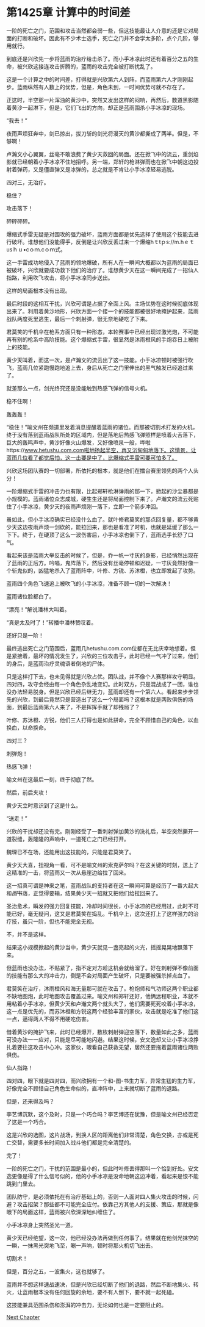 # 第1425章 计算中的时间差

一阶的死亡之门，范围和攻击当然都会弱一些，但这技能最让人介意的还是它对局面的打断和破坏。因此有不少术士选手，死亡之门并不会学太多阶，点个几阶，够用就行。

到底还是兴欣先一步将蓝雨的治疗给击杀了。而小手冰凉此时还有着百分之五的生命，被兴欣这接连攻击折腾的，蓝雨的攻击完全被打断扰乱了。

这是一个计算之中的时间差，打得就是兴欣第六人到阵，而蓝雨第六人才刚刚起步。蓝雨纵然有人数上的优势，但是，角色未到，一时间优势可就不存在了。

正这时，半空那一片浑浊的黄沙中，突然又发出这样的闷响，再然后，数道黑影随着黄沙一起淋下，但是，它们飞出的方向，却正是蓝雨围杀小手冰凉的现场。

“我去！”

夜雨声烦狂奔中，剑已掠出，拔刀斩的剑光将漫天的黄沙都撕成了两半。但是，不够啊！

卢瀚文小心翼翼，丝毫不敢浪费了黄少天救回的局面。还在掀飞中的流云，重剑焰影就已经朝着小手冰凉不住地招呼。另一端，郑轩的枪淋弹雨也在掀飞中朝这边投射着弹药，又是僵直弹又是冰弹的，总之就是不肯让小手冰凉轻易逃脱。

四对三，无治疗。

稳住？

攻击落下！

砰砰砰砰。

爆缩式手雷无疑是对围攻的强力破坏，蓝雨方面都是优先选择了使用这个技能去进行破坏。谁想他们没能得手，反倒是让兴欣反丢过来一个爆缩hｔtｐs://m.hｅｔusｈｕ•cｏｍ.cｏｍ式。

这一手雷成功地侵入了蓝雨的领地爆破，所有人在一瞬间大概都以为蓝雨的局面已被破坏，兴欣就要成功救下他们的治疗了。谁想黄少天在这一瞬间完成了一招仙人指路，利用吹飞攻击，将小手冰凉同步送出。

这样的局面根本没有出现。

最后时段的这相互干扰，兴欣可谓是占据了全面上风。主场优势在这时候彻底体现出来了。利用着黄沙地形，兴欣方面一个接一个的技能都被很好地掩护起来，蓝雨战队两度死里逃生，最后一个刺射弹，很无奈地硬吃了下来。

君莫笑的千机伞在枪系方面只有一种形态，本轮赛事中已经出现过激光炮，不可能再有别的枪系中高阶技能。这个爆缩式手雷，很显然是沐雨橙风的手炮吞日上被附上的技能。

黄少天叫着，而这一次，是卢瀚文的流云出了这一技能。小手冰凉顿时被强行吹飞，蓝雨几位紧跑慢跑地追上去，身后从死亡之门里伸出的黑气触发已经追过来了。

就差那么一点，剑光终究还是没能触到热感飞弹的信号火机。

稳不住啊！

轰轰轰！

“稳住！”喻文州在频道里发着消息提醒着蓝雨的诸位。而那被切割术打发的火机，终于没有落到蓝雨战队所处的区域内，但是落地后热感飞弹照样是喷着火舌落下，巨大的轰鸣声中，黄沙好像火山爆发，又好像喷泉一般，哗啦https://www.hetushu.com.com啦地扬起半空，再又沉甸甸地落下。这情景，让蓝雨几位看了都觉后怕，这一击要是中了，比爆缩式手雷可要可怕多了。

兴欣这场团队赛的一切部署，所依托的根本，就是他们在擂台赛里领先的两个人头分！

一阶爆缩式手雷的冲击力也有限，比起郑轩枪淋弹雨的那一下，掀起的沙尘暴都是小规模的。蓝雨诸位众志成城，硬生生还是将局面控制下来了。卢瀚文的流云死贴住了小手冰凉，黄少天的夜雨声烦刚一落下，立即一个箭步冲回。

虽如此，但小手冰凉确实已经没什么血了。就叶修君莫笑的那点回复量，都不够黄少天这边夜雨声烦一剑砍的，能拉回来，那也是看准了时机，也就是延缓了那么一下下。终于，在硬顶了这么一波伤害后，小手冰凉也倒下了，蓝雨选手长舒了口气。

看起来该是蓝雨大举反击的时候了，但是，乔一帆一寸灰的身影，已经悄然出现在了蓝雨的正后方。吟唱，鬼阵落下，然后没有丝毫停顿和迟疑，一寸灰竟然好像一个斩鬼似的，凶猛地杀入了蓝雨阵中，叶修、方锐、苏沐橙，也立即发起了攻势。

蓝雨四个角色飞速追上被吹飞的小手冰凉，准备不顾一切的一次解决！

蓝雨诸位脸都白了。

“漂亮！”解说潘林大叫着。

“真是太及时了！”转播中潘林赞叹着。

还好只是一阶！

最终逃出死亡之门范围后，蓝雨几hetushu.com.com位都在无比庆幸地想着。但是紧接着，最坏的情况发生了，兴欣的三位攻击手，此时已经一气冲了过来，他们的身后，是蓝雨治疗灵魂语者倒地的尸体。

只是这样打下去，也未见得就是兴欣占优。团队战，并不像个人赛那样攻守明显。四对四，攻守会经由每一个角色杂乱地变幻。此时双方，只是混战成了一团，谁也没办法轻易脱身。但是兴欣已经后继无力，蓝雨却还有一个第六人。看起来步步领先的兴欣，到最后竟然只是营造出了这么一个局面吗？这根本就是两败俱伤的场面，到最后蓝雨第六人来了，不是挥挥手就了却残局了？

叶修、苏沐橙、方锐，他们三人打得也是如此拼命，完全不顾惜自己的角色，以血换血，以命换命。

四对三？

刺弹炮！

热感飞弹！

喻文州在这最后一刻，终于彻底了然。

然后，前后夹攻！

黄少天立时意识到了这是什么。

“送走！”

兴欣的干扰却还没有完。刚刚经受了一番刺射弹加黄沙的洗礼后，半空突然撕开一道裂缝，轰隆隆的声响中，一道死亡之门已经打开。

魏琛已不在场，还能用出这技能的，只能是君莫笑了。

黄少天大喜，扭视角一看，可不是喻文州的索克萨尔吗？在这关键的时刻，送上了这精准的一击，将蓝雨又一次从悬崖边给拉了回来。

这一招真可谓是神来之笔，蓝雨战队的支持者在这一瞬间可算是经历了一番大起大和*图*书落，正觉得要输，结果黄少天一招就又把他们给拉回来了。

圣治愈术，瞬发的强力回复技能，冷却时间很长，小手冰凉的已经用过，此时不可能已好，毫无疑问，这又是君莫笑在捣乱。千机伞上，这次还打上了这样强力的治疗技，虽只一阶，但也不能完全无视。

不，并不是这样。

结果这小规模掀起的黄沙当中，黄少天就见一盏亮起的火光，摇摇晃晃地飘落下来。

但蓝雨也没办法，不贴紧了，指不定对方趁这机会就给溜了。好在刺射弹不像前面的技能有那么大的冲击力，倒是不会对局面产生破坏，只是要被强杀掉点血了。

君莫笑在治疗，沐雨橙风和海无量那可就在攻击了。枪炮师和气功师这两个职业都不缺地图炮，此时地图攻击覆盖过来。喻文州和郑轩还好，他俩远程职业，本就不用粘着小手冰凉，但黄少天和卢瀚文两个就头大了，他们需要死死咬着小手冰凉，这一点是优先的，而苏沐橙和方锐这两个经验丰富的家伙，攻击就是吃准了他们这一点，逼得两人不得不用硬吃伤害。

借着黄沙的掩护飞来，此时已经爆开，数枚刺射弹迎空落下，数量如此之多，蓝雨可没办法一一应对，只能是尽可能地闪避。结果这时候，安文逸却又让小手冰凉挣扎着要往这攻击中心冲。这家伙，眼看自己获救无望，居然还要拖着蓝雨诸位两败俱伤。

仙人指路！

四对四，眼下就是四对四，而兴欣拥有一个和-图-书生力军，异常生猛的生力军，好像完全不顾惜自己角色生命似的，直冲阵中，上来就切断了蓝雨的退路。

但是，还来得及吗？

李艺博沉默，这个及时，只是一个巧合吗？李艺博还在犹豫，但是喻文州已经否定了这是一个巧合。

这是兴欣的选图，这片战场，到换人区的距离他们非常清楚，角色交换，亦或是死亡交替，需要多长时间加入战斗他们都是完全清楚的。

完了！

一阶的死亡之门，干扰的范围是最小的，但此时叶修丢得那叫一个恰到好处。安文逸更像是得了什么信号似的，他的小手冰凉是没命地朝这边冲着，看起来是恨不能跳到门里去。

团队防守，是必须依托在有治疗基础上的，否则一人面对四人集火攻击的时候，闪避？攻击招架？那些都不可能完全应付。依靠己方其他人的支援、策应，那就是像眼下的局面这样，蓝雨被兴欣深深地纠缠住了。

小手冰凉身上突然圣光一道。

黄少天已经绝望，这一次，他已经没办法再做到任何事了。结果就在他剑光抹空的一瞬，一抹黑光突地飞至，唰一声响，顿时将那火机切飞出去。

切割术！

但是，百分之五，一波集火，这也就够了。

蓝雨并不想这样速战速决，但是兴欣已经切断了他们的退路，然后不断地集火、转火，让蓝雨根本没有任何回旋的余地，要不有人倒下，要不就一起死磕。

这技能兼具范围杀伤和澎湃的冲击力，无论如何也是一定要阻止的。



[Next Chapter](%E7%AC%AC1426%E7%AB%A0%20%E6%88%98%E6%9C%AF%E5%8F%91%E7%B3%96.md)